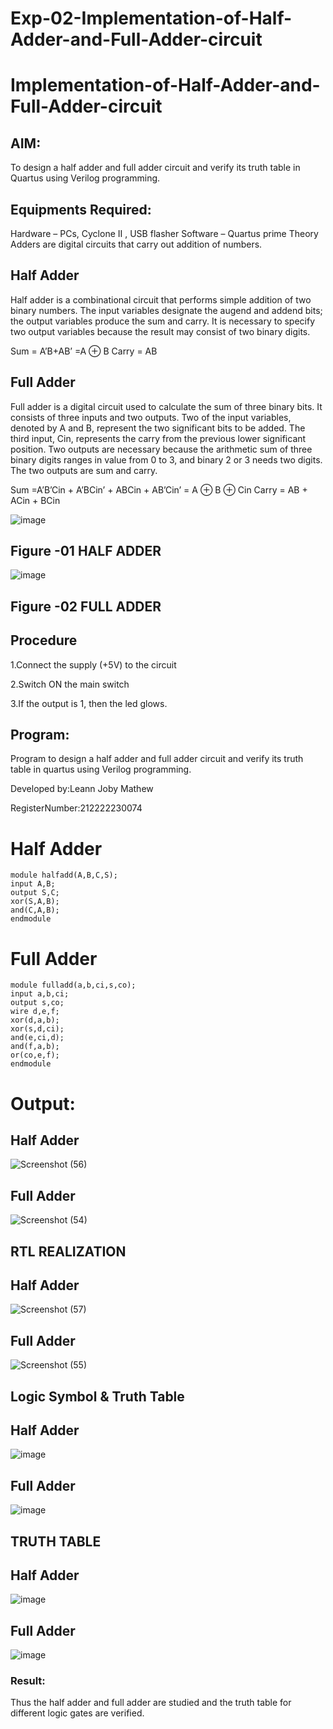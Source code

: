 # Exp-02-Implementation-of-Half-Adder-and-Full-Adder-circuit

# Implementation-of-Half-Adder-and-Full-Adder-circuit

## AIM:

To design a half adder and full adder circuit and verify its truth table in Quartus using Verilog programming.

## Equipments Required:
Hardware – PCs, Cyclone II , USB flasher
Software – Quartus prime
Theory
Adders are digital circuits that carry out addition of numbers.

## Half Adder
Half adder is a combinational circuit that performs simple addition of two binary numbers. The input variables designate the augend and addend bits; the output variables produce the sum and carry. It is necessary to specify two output variables because the result may consist of two binary digits.

Sum = A’B+AB’ =A ⊕ B Carry = AB

## Full Adder
Full adder is a digital circuit used to calculate the sum of three binary bits. It consists of three inputs and two outputs. Two of the input variables, denoted by A and B, represent the two significant bits to be added. The third input, Cin, represents the carry from the previous lower significant position. Two outputs are necessary because the arithmetic sum of three binary digits ranges in value from 0 to 3, and binary 2 or 3 needs two digits. The two outputs are sum and carry.

Sum =A’B’Cin + A’BCin’ + ABCin + AB’Cin’ = A ⊕ B ⊕ Cin Carry = AB + ACin + BCin

 ![image](https://user-images.githubusercontent.com/36288975/163552156-a13e5a56-c638-4110-97d9-8896907c8d25.png)

## Figure -01 HALF ADDER 


![image](https://user-images.githubusercontent.com/36288975/163552057-b3547877-6d07-45b4-b7e0-bcfebfad9e1d.png)

## Figure -02 FULL ADDER 

## Procedure

1.Connect the supply (+5V) to the circuit

2.Switch ON the main switch

3.If the output is 1, then the led glows.
## Program:

Program to design a half adder and full adder circuit and verify its truth table in quartus using Verilog programming.

Developed by:Leann Joby Mathew

RegisterNumber:212222230074

# Half Adder
```
module halfadd(A,B,C,S);
input A,B;
output S,C;
xor(S,A,B);
and(C,A,B);
endmodule
```

# Full Adder
```
module fulladd(a,b,ci,s,co);
input a,b,ci;
output s,co;
wire d,e,f;
xor(d,a,b);
xor(s,d,ci);
and(e,ci,d);
and(f,a,b);
or(co,e,f);
endmodule

```

# Output:


## Half Adder
![Screenshot (56)](https://user-images.githubusercontent.com/119218812/229302815-e30936b9-c351-4e02-82e4-b91bd0b13994.png)
## Full Adder
![Screenshot (54)](https://user-images.githubusercontent.com/119218812/229302832-6e4030af-ea23-4d6e-a453-59164ff731d8.png)

## RTL REALIZATION
## Half Adder
![Screenshot (57)](https://user-images.githubusercontent.com/119218812/229302747-b9939b2e-7658-4cc4-9d63-2b3ff67d0ea3.png)
## Full Adder
![Screenshot (55)](https://user-images.githubusercontent.com/119218812/229302777-473f33e3-5a94-403c-a50f-c464de365bf5.png)

## Logic Symbol & Truth Table
## Half Adder
![image](https://user-images.githubusercontent.com/119218812/229303311-4cc97f7e-268f-4c02-b242-5540955099dc.png)


## Full Adder
![image](https://user-images.githubusercontent.com/119218812/229303026-e913d413-300c-4f6b-9bb7-81e976000a64.png)

## TRUTH TABLE 

## Half Adder
![image](https://user-images.githubusercontent.com/119218812/229302913-5c91df89-6238-4ecc-ba6e-6ba0dc2861bd.png)
## Full Adder
![image](https://user-images.githubusercontent.com/119218812/229302934-b0e96b9b-0719-4838-a617-41eb4f50a3f8.png)

### Result:

Thus the half adder and full adder are studied and the truth table for different logic gates are verified.
